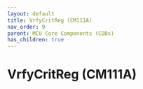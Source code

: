 ```yaml
---
layout: default
title: VrfyCritReg (CM111A)
nav_order: 9
parent: MCU Core Components (CDDs)
has_children: true
---
```

# VrfyCritReg (CM111A)
